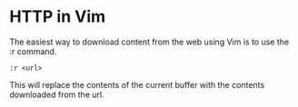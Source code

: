 # HTTP in Vim
The easiest way to download content from the web using Vim is to use
the :r command.

    :r <url>

This will replace the contents of the current buffer with the contents
downloaded from the url.
